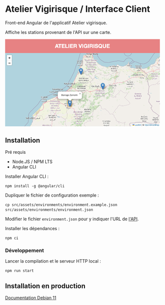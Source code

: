 # Atelier Vigirisque / Interface Client

Front-end Angular de l'applicatif Atelier vigirisque.

Affiche les stations provenant de l'API sur une carte.

![Image](_documentation/screenshot.png)

## Installation

Pré requis
- Node.JS / NPM LTS
- Angular CLI

Installer Angular CLI :
```
npm install -g @angular/cli
```

Dupliquer le fichier de configuration exemple :
```
cp src/assets/environments/environment.example.json src/assets/environments/environment.json
```

Modifier le fichier `environment.json` pour y indiquer l'URL de [l'API](https://github.com/atelier-vigirisque/backend).

Installer les dépendances :
```
npm ci
```

### Développement

Lancer la compilation et le serveur HTTP local :
```
npm run start
```



## Installation en production

[Documentation Debian 11](_documentation/installation_debian11.md)
